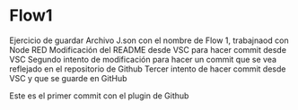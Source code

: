 # Flow1
Ejercicio de guardar Archivo J.son con el nombre de Flow 1, trabajnaod con Node RED
Modificación del README desde VSC para hacer commit desde VSC
Segundo intento de modificación para hacer un commit que se vea reflejado en el repositorio de Github
Tercer intento de hacer commit desde VSC y que se guarde en GitHub


Este es el primer commit con el plugin de Github